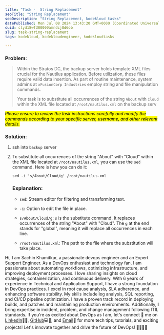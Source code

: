 ```yaml
---
title: "Task -  String Replacement"
seoTitle: "String Replacement"
seoDescription: "String Replacement, kodekloud tasks"
datePublished: Mon Jul 08 2024 13:43:20 GMT+0000 (Coordinated Universal Time)
cuid: clyd18wf300000amndcj8d6ob
slug: task-string-replacement
tags: kodekloud, kodekloudengineer, kodekloudtasks

---
```


### Problem:

> Within the Stratos DC, the backup server holds template XML files crucial for the Nautilus application. Before utilization, these files require valid data insertion. As part of routine maintenance, system admins at `xFusionCorp Industries` employ string and file manipulation commands.  
> 
>   
> 
> Your task is to substitute all occurrences of the string `About` with `Cloud` within the XML file located at `/root/nautilus.xml` on the backup serv

*<mark>Please ensure to review the task instructions carefully and modify the commands according to your specific server, username, and other relevant details.</mark>*

### Solution:

1. ssh into `backup` server
    
2. To substitute all occurrences of the string "About" with "Cloud" within the XML file located at `/root/nautilus.xml`, you can use the `sed` command. Here is how you can do it:
    
    ```plaintext
    sed -i 's/About/Cloud/g' /root/nautilus.xml
    ```
    
    ### Explanation:
    
    * `sed`: Stream editor for filtering and transforming text.
        
    * `-i`: Option to edit the file in place.
        
    * `s/About/Cloud/g`: `s` is the substitute command. It replaces occurrences of the string "About" with "Cloud". The `g` at the end stands for "global", meaning it will replace all occurrences in each line.
        
    * `/root/nautilus.xml`: The path to the file where the substitution will take place.
        

Hi, I am Sachin Khamitkar, a passionate devops engineer and an Expert Support Engineer. As a DevOps enthusiast and technology fan, I am passionate about automating workflows, optimizing infrastructure, and improving deployment processes. I love sharing insights on cloud strategies, containerization, and continuous delivery. With 6 years of experience in Technical and Application Support, I have a strong foundation in DevOps practices. I excel in root cause analysis, SLA adherence, and enhancing software stability. My skills include log analysis, SQL reporting, and CI/CD pipeline optimization. I have a proven track record in deploying builds, and patches and maintaining production environments. Additionally, I bring expertise in incident, problem, and change management following ITIL standards. If you're as excited about DevOps as I am, let's connect 🌟 me on [LinkedIn](https://www.linkedin.com/in/sachin-khamitkar)🔗💼, [GitHub](https://github.com/sachin-2-github)💻🔗, and [Email](mailto:sachin.bmp@gmail.com)📧 for more tech tips, tutorials, and exciting projects! Let's innovate together and drive the future of DevOps! 🚀👩‍💻💡